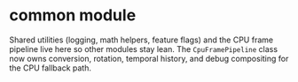 # common module

Shared utilities (logging, math helpers, feature flags) and the CPU frame
pipeline live here so other modules stay lean. The `CpuFramePipeline` class
now owns conversion, rotation, temporal history, and debug compositing for the
CPU fallback path.
